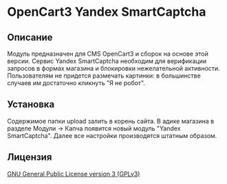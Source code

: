 # OpenCart3 Yandex SmartCaptcha

## Описание
Модуль предназначен для CMS OpenCart3 и сборок на основе этой версии.
Сервис Yandex SmartCaptcha необходим для верификации запросов в формах магазина и блокировки нежелательной активности.
Пользователям не придется размечать картинки: в большинстве случаев им достаточно кликнуть "Я не робот".

## Установка
Содержимое папки upload залить в корень сайта.
В адике магазина в разделе Модули -> Капча появится новый модуль "Yandex SmartCaptcha".
Далее все настройки производятся штатным образом.

## Лицензия

[GNU General Public License version 3 (GPLv3)](https://github.com/mpn2005/opencart3-yandex-smart-captcha/blob/main/LICENSE)

